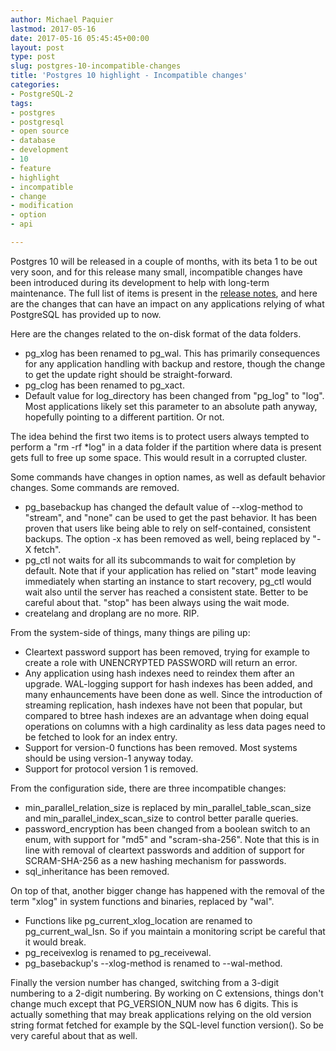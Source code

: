 ```yaml
---
author: Michael Paquier
lastmod: 2017-05-16
date: 2017-05-16 05:45:45+00:00
layout: post
type: post
slug: postgres-10-incompatible-changes
title: 'Postgres 10 highlight - Incompatible changes'
categories:
- PostgreSQL-2
tags:
- postgres
- postgresql
- open source
- database
- development
- 10
- feature
- highlight
- incompatible
- change
- modification
- option
- api

---
```


Postgres 10 will be released in a couple of months, with its beta 1 to be
out very soon, and for this release many small, incompatible changes have
been introduced during its development to help with long-term maintenance.
The full list of items is present in the
[release notes](https://www.postgresql.org/docs/devel/static/release-10.html),
and here are the changes that can have an impact on any applications relying
of what PostgreSQL has provided up to now.

Here are the changes related to the on-disk format of the data folders.

  * pg\_xlog has been renamed to pg\_wal. This has primarily consequences
  for any application handling with backup and restore, though the change
  to get the update right should be straight-forward.
  * pg\_clog has been renamed to pg\_xact.
  * Default value for log\_directory has been changed from "pg\_log" to
  "log". Most applications likely set this parameter to an absolute path
  anyway, hopefully pointing to a different partition. Or not.

The idea behind the first two items is to protect users always tempted
to perform a "rm -rf *log" in a data folder if the partition where data
is present gets full to free up some space. This would result in a
corrupted cluster.

Some commands have changes in option names, as well as default behavior
changes. Some commands are removed.

  * pg\_basebackup has changed the default value of --xlog-method to
  "stream", and "none" can be used to get the past behavior. It has been
  proven that users like being able to rely on self-contained, consistent
  backups. The option -x has been removed as well, being replaced by
  "-X fetch".
  * pg\_ctl not waits for all its subcommands to wait for completion by
  default. Note that if your application has relied on "start" mode leaving
  immediately when starting an instance to start recovery, pg\_ctl would
  wait also until the server has reached a consistent state. Better to be
  careful about that. "stop" has been always using the wait mode.
  * createlang and droplang are no more. RIP.

From the system-side of things, many things are piling up:

  * Cleartext password support has been removed, trying for example to
  create a role with UNENCRYPTED PASSWORD will return an error.
  * Any application using hash indexes need to reindex them after an
  upgrade. WAL-logging support for hash indexes has been added, and many
  enhauncements have been done as well. Since the introduction of streaming
  replication, hash indexes have not been that popular, but compared to
  btree hash indexes are an advantage when doing equal operations on columns
  with a high cardinality as less data pages need to be fetched to look
  for an index entry.
  * Support for version-0 functions has been removed. Most systems should
  be using version-1 anyway today.
  * Support for protocol version 1 is removed.

From the configuration side, there are three incompatible changes:

  * min\_parallel\_relation\_size is replaced by
  min\_parallel\_table\_scan\_size and min\_parallel\_index\_scan\_size
  to control better paralle queries.
  * password\_encryption has been changed from a boolean switch to an
  enum, with support for "md5" and "scram-sha-256". Note that this is in
  line with removal of cleartext passwords and addition of support for
  SCRAM-SHA-256 as a new hashing mechanism for passwords.
  * sql\_inheritance has been removed.
  
On top of that, another bigger change has happened with the removal of
the term "xlog" in system functions and binaries, replaced by "wal".

  * Functions like pg\_current\_xlog\_location are renamed to
  pg\_current\_wal\_lsn. So if you maintain a monitoring script be careful
  that it would break.
  * pg\_receivexlog is renamed to pg\_receivewal.
  * pg\_basebackup's --xlog-method is renamed to --wal-method.

Finally the version number has changed, switching from a 3-digit numbering
to a 2-digit numbering. By working on C extensions, things don't change much
except that PG\_VERSION\_NUM now has 6 digits. This is actually something
that may break applications relying on the old version string format fetched
for example by the SQL-level function version(). So be very careful about
that as well.
